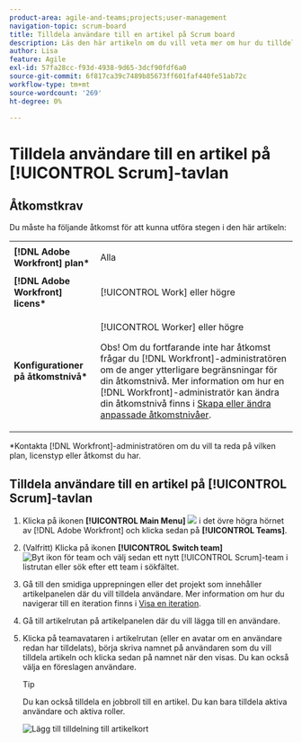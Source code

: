 ```yaml
---
product-area: agile-and-teams;projects;user-management
navigation-topic: scrum-board
title: Tilldela användare till en artikel på Scrum board
description: Läs den här artikeln om du vill veta mer om hur du tilldelar användare till en artikel på Scrum board.
author: Lisa
feature: Agile
exl-id: 57fa28cc-f93d-4938-9d65-3dcf90fdf6a0
source-git-commit: 6f817ca39c7489b85673ff601faf440fe51ab72c
workflow-type: tm+mt
source-wordcount: '269'
ht-degree: 0%

---
```


# Tilldela användare till en artikel på [!UICONTROL Scrum]-tavlan

## Åtkomstkrav

Du måste ha följande åtkomst för att kunna utföra stegen i den här artikeln:

<table style="table-layout:auto"> 
 <col> 
 </col> 
 <col> 
 </col> 
 <tbody> 
  <tr> 
   <td role="rowheader"><strong>[!DNL Adobe Workfront] plan*</strong></td> 
   <td> <p>Alla</p> </td> 
  </tr> 
  <tr> 
   <td role="rowheader"><strong>[!DNL Adobe Workfront] licens*</strong></td> 
   <td> <p>[!UICONTROL Work] eller högre</p> </td> 
  </tr> 
  <tr> 
   <td role="rowheader"><strong>Konfigurationer på åtkomstnivå*</strong></td> 
   <td> <p>[!UICONTROL Worker] eller högre</p> <p>Obs! Om du fortfarande inte har åtkomst frågar du [!DNL Workfront]-administratören om de anger ytterligare begränsningar för din åtkomstnivå. Mer information om hur en [!DNL Workfront]-administratör kan ändra din åtkomstnivå finns i <a href="../../../administration-and-setup/add-users/configure-and-grant-access/create-modify-access-levels.md" class="MCXref xref">Skapa eller ändra anpassade åtkomstnivåer</a>.</p> </td> 
  </tr> 
 </tbody> 
</table>

&#42;Kontakta [!DNL Workfront]-administratören om du vill ta reda på vilken plan, licenstyp eller åtkomst du har.

## Tilldela användare till en artikel på [!UICONTROL Scrum]-tavlan

1. Klicka på ikonen **[!UICONTROL Main Menu]** ![](assets/main-menu-icon.png) i det övre högra hörnet av [!DNL Adobe Workfront] och klicka sedan på **[!UICONTROL Teams]**.

1. (Valfritt) Klicka på ikonen **[!UICONTROL Switch team]** ![Byt ikon för team](assets/switch-team-icon.png) och välj sedan ett nytt [!UICONTROL Scrum]-team i listrutan eller sök efter ett team i sökfältet.

1. Gå till den smidiga upprepningen eller det projekt som innehåller artikelpanelen där du vill tilldela användare. Mer information om hur du navigerar till en iteration finns i [Visa en iteration](../../../agile/use-scrum-in-an-agile-team/iterations/view-iteration.md).
1. Gå till artikelrutan på artikelpanelen där du vill lägga till en användare.
1. Klicka på teamavataren i artikelrutan (eller en avatar om en användare redan har tilldelats), börja skriva namnet på användaren som du vill tilldela artikeln och klicka sedan på namnet när den visas. Du kan också välja en föreslagen användare.

   >[!TIP]
   >
   >Du kan också tilldela en jobbroll till en artikel. Du kan bara tilldela aktiva användare och aktiva roller.

   ![Lägg till tilldelning till artikelkort](assets/addassignmenttostorycard-350x472.png)
